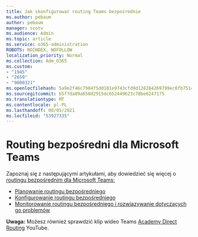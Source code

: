 ```yaml
---
title: Jak skonfigurować routing Teams bezpośrednie
ms.author: pebaum
author: pebaum
manager: scotv
ms.audience: Admin
ms.topic: article
ms.service: o365-administration
ROBOTS: NOINDEX, NOFOLLOW
localization_priority: Normal
ms.collection: Adm_O365
ms.custom:
- "1945"
- "2659"
- "9000321"
ms.openlocfilehash: 5a9e2f46c7984f5d0101e9743cfd9d128284269799ec6fb7514a9176b857170c
ms.sourcegitcommit: b5f7da89a650d2915dc652449623c78be6247175
ms.translationtype: MT
ms.contentlocale: pl-PL
ms.lasthandoff: 08/05/2021
ms.locfileid: "53927335"
---
```

# <a name="direct-routing-for-microsoft-teams"></a>Routing bezpośredni dla Microsoft Teams

Zapoznaj się z następującymi artykułami, aby dowiedzieć się więcej o [routingu bezpośrednim dla Microsoft Teams:](https://docs.microsoft.com/MicrosoftTeams/direct-routing-landing-page) 

- [Planowanie routingu bezpośredniego](https://docs.microsoft.com/MicrosoftTeams/direct-routing-plan)
- [Konfigurowanie routingu bezpośredniego](https://docs.microsoft.com/MicrosoftTeams/direct-routing-configure) 
- [Monitorowanie routingu bezpośredniego i rozwiązywanie dotyczących go problemów](https://docs.microsoft.com/MicrosoftTeams/direct-routing-monitor-and-troubleshoot)

**Uwaga:** Możesz również sprawdzić klip wideo Teams [Academy Direct Routing](https://www.youtube.com/watch?v=1ASftX_Msb8&index=10&list=PLaSOUojkSiGnKuE30ckcjnDVkMNqDv0Vl) YouTube.